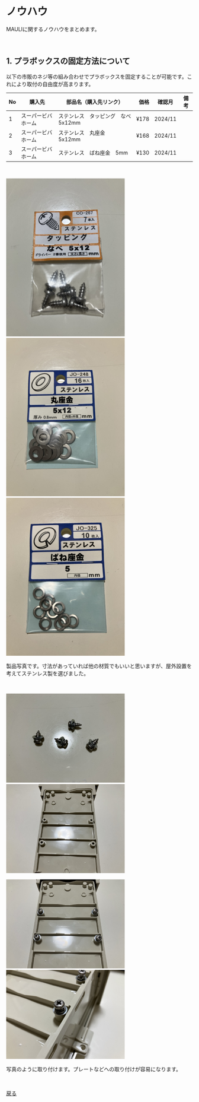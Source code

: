 # ノウハウ
MAULIに関するノウハウをまとめます。

<br>

## 1. プラボックスの固定方法について
以下の市販のネジ等の組み合わせでプラボックスを固定することが可能です。これにより取付の自由度が高まります。

|No|購入先|部品名（購入先リンク）|価格|確認月|備考|
|----------|----------|----------|----------:|----------|----------|
|1|スーパービバホーム|ステンレス　タッピング　なべ　5x12mm|¥178|2024/11||
|2|スーパービバホーム|ステンレス　丸座金　5x12mm|¥168|2024/11||
|3|スーパービバホーム|ステンレス　ばね座金　5mm|¥130|2024/11||

<br>

<img src="https://github.com/maki-makirou/Measuring_Aquatic_Ultrasonic_Level_Instrument/blob/main/Know-how/img/IMG_6617.JPG" width="320px">　　<img src="https://github.com/maki-makirou/Measuring_Aquatic_Ultrasonic_Level_Instrument/blob/main/Know-how/img/IMG_6619.JPG" width="320px">　　<img src="https://github.com/maki-makirou/Measuring_Aquatic_Ultrasonic_Level_Instrument/blob/main/Know-how/img/IMG_6621.JPG" width="320px">

製品写真です。寸法があっていれば他の材質でもいいと思いますが、屋外設置を考えてステンレス製を選びました。

<br>

<img src="https://github.com/maki-makirou/Measuring_Aquatic_Ultrasonic_Level_Instrument/blob/main/Know-how/img/IMG_6605.JPG" width="320px">　　<img src="https://github.com/maki-makirou/Measuring_Aquatic_Ultrasonic_Level_Instrument/blob/main/Know-how/img/IMG_6607.JPG" width="320px">

<img src="https://github.com/maki-makirou/Measuring_Aquatic_Ultrasonic_Level_Instrument/blob/main/Know-how/img/IMG_6608.JPG" width="320px">　　<img src="https://github.com/maki-makirou/Measuring_Aquatic_Ultrasonic_Level_Instrument/blob/main/Know-how/img/IMG_6609.JPG" width="320px">

写真のように取り付けます。プレートなどへの取り付けが容易になります。

<br>

[戻る](https://github.com/maki-makirou/Measuring_Aquatic_Ultrasonic_Level_Instrument/tree/main)

<br>
